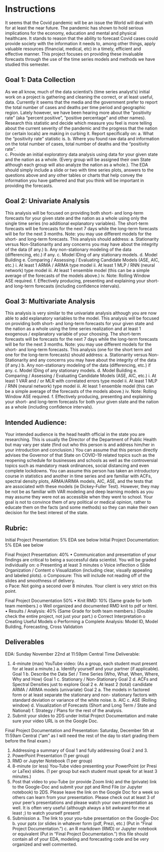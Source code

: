 # Instructions
It seems that the Covid pandemic will be an issue the World will deal with for at least the near future.  The pandemic has shown to hold serious implications for the economy, education and mental and physical healthcare.  It stands to reason that the ability to forecast Covid cases could provide society with the information it needs to, among other things, apply valuable resources (financial, medical, etc) in a timely, efficient and effective manner.  This project focuses on providing these invaluable forecasts through the use of the time series models and methods we have studied this semester.  

## Goal 1: Data Collection

As we all know, much of the data scientist’s (time series analyst’s) initial work on a project is gathering and cleaning the correct, or at least useful, data.  Currently it seems that the media and the government prefer to report the total number of cases and deaths per time period and geographic region.  Lately however, we have been hearing more about the “positivity rate” (aka “percent positive”, “positive percentage” and other names).  Research this statistic and decide which measure you feel is more telling about the current severity of the pandemic and the progress that the nation (or certain locals) are making in curbing it.  Report specifically on:
  a.	What the “positivity rate” statistic is.
  b.	Where you found raw data and information on the total number of cases, total number of deaths and the “positivity rate”.  
  c.	Provide an initial exploratory data analysis using data for your given state and the nation as a whole.  (Every group will be assigned their own State although each group will also analyze the nation as a whole.). The EDA should simply include a slide or two with time series plots, answers to the questions above and any other tables or charts that help convey the information you have gathered and that you think will be important in providing the forecasts.

## Goal 2: Univariate Analysis

This analysis will be focused on providing both short- and long-term forecasts for your given state and the nation as a whole using only the single time series (no additional explanatory variables).  The short-term forecasts will be forecasts for the next 7 days while the long-term forecasts will be for the next 3 months. Note: you may use different models for the short- and long-term forecasts.  This analysis should address:
  a.	Stationarity versus Non-Stationarity and any concerns you may have about the integrity of the data (if any.) 
  b.	Any non-stationary modeling of the data (differencing, etc.) if any.
  c.	Model IDing of any stationary models. 
  d.	Model Building
  e.	Comparing / Assessing / Evaluating Candidate Models (ASE, AIC, etc.)
    i.	At least 1 ARMA / ARIMA type model
    ii.	At least 1 MLP / RNN (neural network) type model
    iii.	At least 1 ensemble model (this can be a simple average of the forecasts of the models above.)
    iv.	Note: Rolling Window ASE required.
  f.	Effectively producing, presenting and explaining your short- and long-term forecasts (including confidence intervals).  

## Goal 3: Multivariate Analysis

This analysis is very similar to the univariate analysis although you are now able to add explanatory variables to the model.   This analysis will be focused on providing both short- and long-term forecasts for your given state and the nation as a whole using the time series realization and at least 1 exogenous / explanatory variable of your choosing.  The short-term forecasts will be forecasts for the next 7 days while the long-term forecasts will be for the next 3 months. Note: you may use different models for the short- and long-term forecasts.  This analysis (one for the short term and one for the long-term forecasts) should address:
  a.	Stationarity versus Non-Stationarity and any concerns you may have about the integrity of the data (if any.) 
  b.	Any non-stationary modeling of the data (differencing, etc.) if any.
  c.	Model IDing of any stationary models. 
  d.	Model Building
  e.	Comparing / Assessing / Evaluating Candidate Models (ASE, AIC, etc.)
    i.	At least 1 VAR and / or MLR with correlated errors type model
    ii.	At least 1 MLP / RNN (neural network) type model
    iii.	At least 1 ensemble model (this can be a simple average of the forecasts of the models above.)
    iv.	Note: Rolling Window ASE required.
  f.	Effectively producing, presenting and explaining your short- and long-term forecasts for both your given state and the nation as a whole (including confidence intervals).    


## Intended Audience:

Your intended audience is the head health official in the state you are researching.  This is usually the Director of the Department of Public Health but may vary per state (find out who this person is and address him/her in your introduction and conclusion.)  You can assume that this person directly advises the Governor of that State on COVID-19 related topics such as the reopening schedule for businesses and schools as well as the controversial topics such as mandatory mask ordinances, social distancing and even complete lockdowns.  You can assume this person has taken an introductory course in statistics and another in time series and are familiar with ACFs, spectral density plots, ARMA/ARIMA models, AIC, ASE, and the tests that are associated with these models (ie Dickey-Fuller Test).   However, they may be not be as familiar with VAR modeling and deep learning models as you may assume they were not as accessible when they went to school.  Your goal is not to convince them of any political or medical opinion, rather to educate them on the facts (and some methods) so they can make their own decision for the best interest of the state.  

## Rubric:
Initial Project Presentation: 5%
	EDA see below
Initial Project Documentation: 5%
	EDA see below

Final Project Presentation: 40%
  •	Communication and presentation of your findings are critical to being a successful data scientist.  You will be graded individually on:
    o	Presenting at least 3 minutes
    o	Voice inflection
    o	Slide Organization / Content
    o	Visualization (including clear, visually appealing and labeled plots).
    o	Composure: This will include not reading off of the slides and smoothness of delivery.  
    o	Pace: Not going a second over 8 minutes.  Your client is very strict on this point.    

Final Project Documentation 50%
  •	Knit RMD: 10% (Same grade for both team members.)
    o	Well organized and documented RMD knit to pdf or html.  
  •	Results / Analysis: 40% (Same Grade for both team members.) (Double check the entire project, not just your part.)
    o	Correct Interpretation
    o	Creating Useful Models
    o	Performing a Complete Analysis: Model ID, Model Building, Forecasting, Cross Validation
    

## Deliverables

EDA: 
Sunday November 22nd at 11:59pm Central Time
Deliverable:
  1.	4-minute (max) YouTube video:  (As a group, each student must present for at least a minute.) 
    a.	Identify yourself and your partner (if applicable).  Goal 1
    b.	Describe the Data Set / Time Series (Who, What, When, Where, Why and How) Goal 1
    c.	Stationary / Non-Stationary Goal 2
    d.	ACFs and Spectral Densities just to explore Goal 2
    e.	At least 2 (total) candidate ARMA / ARIMA models (univariate) Goal 2
      a.	The models in factored form or at least separate the stationary and non-
      stationary factors with standard deviation or variance of the white noise.
      b.	AIC
      c.	ASE (Rolling window)
      d.	Visualization of Forecasts (Short and Long Term / State and National) 
    f.	Strategy / Plans for the rest of the analysis.
  2.	Submit your slides to 2DS under Initial Project Documentation and make sure your video URL is on the Google Doc. 

Final Project Documentation and Presentation:
 Saturday, December 5th at 11:59am Central (“am” as I will need the rest of the day to start grading them before the final exam.)

  1.	Addressing a summary of Goal 1 and fully addressing Goal 2 and 3.  
  2.	PowerPoint Presentation (1 per group)
  3.	RMD or Jupyter Notebook (1 per group) 
  4.	8-minute (or less) You-Tube video presenting your PowerPoint (or Presi or LaTex) slides. (1 per group but each student must speak for at least 3 minutes.) 
  5.	Post that video to you-Tube (or provide Zoom link) and the (private) link to the Google-Doc and submit your ppt and Rmd File (or Jupyter notebook) to 2DS.  Please leave the link on the Google Doc for a week so others can learn from your presentation.  Please check out at least 3 of your peer’s presentations and please watch your own presentation as well.   It is often very useful (although always a bit awkward for me at least ;) to watch yourself present!
  6.	Submission
    a.	The link to your you-tube presentation on the Google-Doc
    b.	your pptx (or slides in whatever form (pdf, Prezi, etc.) (Put in “Final Project Documentation.”)
    c.	an R markdown (RMD) or Jupyter notebook or equivalent (Put in “Final Project Documentation.”) this file should contain all of your EDA, modeling and forecasting code and be very organized and well commented.
